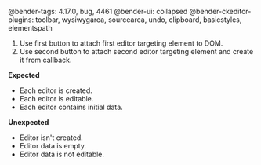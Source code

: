 @bender-tags: 4.17.0, bug, 4461
@bender-ui: collapsed
@bender-ckeditor-plugins: toolbar, wysiwygarea, sourcearea, undo, clipboard, basicstyles, elementspath

1. Use first button to attach first editor targeting element to DOM.
2. Use second button to attach second editor targeting element and create it from callback.

**Expected**
  * Each editor is created.
  * Each editor is editable.
  * Each editor contains initial data.

**Unexpected**
  * Editor isn't created.
  * Editor data is empty.
  * Editor data is not editable.
